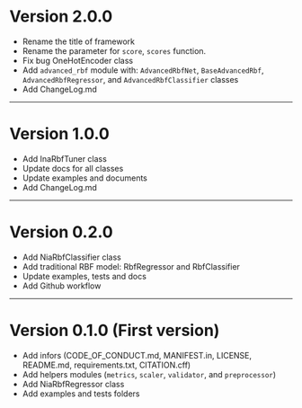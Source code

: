 
# Version 2.0.0

+ Rename the title of framework
+ Rename the parameter for `score`, `scores` function.
+ Fix bug OneHotEncoder class
+ Add `advanced_rbf` module with: `AdvancedRbfNet`, `BaseAdvancedRbf`, `AdvancedRbfRegressor`, and `AdvancedRbfClassifier` classes
+ Add ChangeLog.md

---------------------------------------------------------------------

# Version 1.0.0

+ Add InaRbfTuner class
+ Update docs for all classes
+ Update examples and documents
+ Add ChangeLog.md

---------------------------------------------------------------------


# Version 0.2.0 

+ Add NiaRbfClassifier class
+ Add traditional RBF model: RbfRegressor and RbfClassifier
+ Update examples, tests and docs
+ Add Github workflow


---------------------------------------------------------------------

# Version 0.1.0 (First version)

+ Add infors (CODE_OF_CONDUCT.md, MANIFEST.in, LICENSE, README.md, requirements.txt, CITATION.cff)
+ Add helpers modules (`metrics`, `scaler`, `validator`, and `preprocessor`)
+ Add NiaRbfRegressor class
+ Add examples and tests folders
